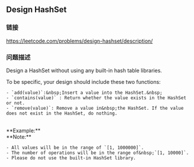 ## Design HashSet  
### 链接  
https://leetcode.com/problems/design-hashset/description/  
### 问题描述
Design a HashSet&nbsp;without using any built-in hash table libraries.

To be specific, your design should include these two functions:

	- `add(value)`:&nbsp;Insert a value into the HashSet.&nbsp;
	- `contains(value)` : Return whether the value exists in the HashSet or not.
	- `remove(value)`: Remove a value in&nbsp;the HashSet. If the value does not exist in the HashSet, do nothing.

<br />
**Example:**

<br />
**Note:**

	- All values will be in the range of `[1, 1000000]`.
	- The number of operations will be in the range of&nbsp;`[1, 10000]`.
	- Please do not use the built-in HashSet library.
